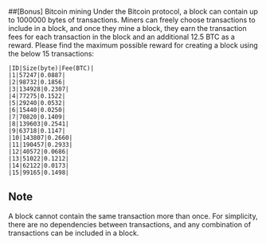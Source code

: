 ##[Bonus] Bitcoin mining
Under the Bitcoin protocol, a block can contain up to 1000000 bytes of transactions.
Miners can freely choose transactions to include in a block, and once they mine a block, they
earn the transaction fees for each transaction in the block and an additional 12.5 BTC as a
reward.
Please find the maximum possible reward for creating a block using the below 15
transactions:

```
|ID|Size(byte)|Fee(BTC)|
|1|57247|0.0887|
|2|98732|0.1856|
|3|134928|0.2307|
|4|77275|0.1522|
|5|29240|0.0532|
|6|15440|0.0250|
|7|70820|0.1409|
|8|139603|0.2541|
|9|63718|0.1147|
|10|143807|0.2660|
|11|190457|0.2933|
|12|40572|0.0686|
|13|51022|0.1212|
|14|62122|0.0173|
|15|99165|0.1498|
```
## Note
A block cannot contain the same transaction more than once.
For simplicity, there are no dependencies between transactions, and any combination of
transactions can be included in a block.